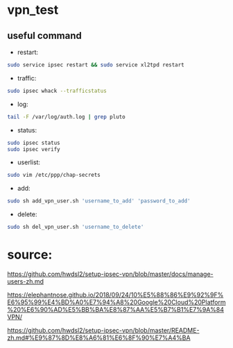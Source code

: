 # vpn_test

## useful command
- restart:
```bash
sudo service ipsec restart && sudo service xl2tpd restart
```
- traffic:
```bash
sudo ipsec whack --trafficstatus
```

- log:
```bash
tail -F /var/log/auth.log | grep pluto
```

- status:

```bash
sudo ipsec status
sudo ipsec verify
```
- userlist:
```bash
sudo vim /etc/ppp/chap-secrets
```

- add:
```bash
sudo sh add_vpn_user.sh 'username_to_add' 'password_to_add'
```

- delete:
```bash
sudo sh del_vpn_user.sh 'username_to_delete'
```
# source:
https://github.com/hwdsl2/setup-ipsec-vpn/blob/master/docs/manage-users-zh.md

https://elephantnose.github.io/2018/09/24/10%E5%88%86%E9%92%9F%E6%95%99%E4%BD%A0%E7%94%A8%20Google%20Cloud%20Platform%20%E6%90%AD%E5%BB%BA%E8%87%AA%E5%B7%B1%E7%9A%84VPN/

https://github.com/hwdsl2/setup-ipsec-vpn/blob/master/README-zh.md#%E9%87%8D%E8%A6%81%E6%8F%90%E7%A4%BA
